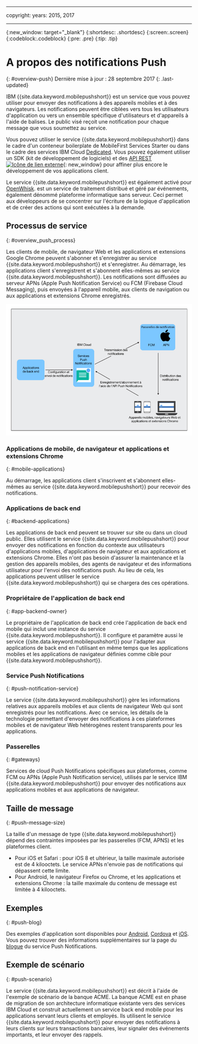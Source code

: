 ----

copyright:
 years: 2015, 2017

---

{:new_window: target="_blank"}
{:shortdesc: .shortdesc}
{:screen:.screen}
{:codeblock:.codeblock}
{:pre: .pre}
{:tip: .tip}

# A propos des notifications Push 
{: #overview-push}
Dernière mise à jour : 28 septembre 2017
{: .last-updated}

IBM {{site.data.keyword.mobilepushshort}} est un service que vous pouvez utiliser pour envoyer des notifications à des appareils mobiles et à des navigateurs. Les notifications peuvent être ciblées vers tous les utilisateurs d'application ou vers un ensemble spécifique d'utilisateurs et d'appareils à l'aide de balises. Le public visé reçoit une notification pour chaque message que vous soumettez au service.


Vous pouvez utiliser le service {{site.data.keyword.mobilepushshort}} dans le cadre d'un conteneur boilerplate de MobileFirst Services Starter ou dans le cadre des services IBM Cloud [Dedicated](/docs/dedicated/index.html). Vous pouvez également utiliser un SDK (kit de développement de logiciels) et des [API REST ![Icône de lien externe](../../icons/launch-glyph.svg "Icône de lien externe")](https://imfpush.{DomainName}/imfpush/){: new_window} pour affiner plus encore le développement de vos applications client.


Le service {{site.data.keyword.mobilepushshort}} est également activé pour [OpenWhisk](/docs/openwhisk/index.html). est un service de traitement distribué et géré par événements, également dénommé plateforme informatique sans serveur. Ceci permet aux développeurs de se concentrer sur l'écriture de la logique d'application et de créer des actions qui sont exécutées à la demande.


## Processus de service
{: #overview_push_process}

Les clients de mobile, de navigateur Web et les applications et extensions Google Chrome peuvent s'abonner et s'enregistrer au service {{site.data.keyword.mobilepushshort}} et s'enregistrer. Au démarrage, les applications client s'enregistrent et s'abonnent elles-mêmes au service {{site.data.keyword.mobilepushshort}}. Les notifications sont diffusées au serveur APNs (Apple Push Notification Service) ou FCM (Firebase Cloud Messaging), puis envoyées à l'appareil mobile, aux clients de navigation ou aux applications et extensions Chrome enregistrés.

![Présentation de Push](images/overview.jpg)


### Applications de mobile, de navigateur et applications et extensions Chrome
{: #mobile-applications}

Au démarrage, les applications client s'inscrivent et s'abonnent elles-mêmes au service {{site.data.keyword.mobilepushshort}} pour recevoir des notifications.

### Applications de back end
{: #backend-applications}

Les applications de back end peuvent se trouver sur site ou dans un cloud public. Elles utilisent le service {{site.data.keyword.mobilepushshort}} pour envoyer des notifications en fonction du contexte aux utilisateurs d'applications mobiles, d'applications de navigateur et aux applications et extensions Chrome. Elles n'ont pas besoin d'assurer la maintenance et la gestion des appareils mobiles, des agents de navigateur et des informations utilisateur pour l'envoi des notifications push. Au lieu de cela, les applications peuvent utiliser le service {{site.data.keyword.mobilepushshort}} qui se chargera des ces opérations.

### Propriétaire de l'application de back end
{: #app-backend-owner}

Le propriétaire de l'application de back end crée l'application de back end mobile qui inclut une instance du service {{site.data.keyword.mobilepushshort}}. Il configure et paramètre aussi le service {{site.data.keyword.mobilepushshort}} pour l'adapter aux applications de back end en l'utilisant en même temps que les applications mobiles et les applications de navigateur définies comme cible pour {{site.data.keyword.mobilepushshort}}.

### Service Push Notifications
{: #push-notification-service}

Le service {{site.data.keyword.mobilepushshort}} gère les informations relatives aux appareils mobiles et aux clients de navigateur Web qui sont enregistrés pour les notifications. Avec ce service, les détails de la technologie permettant d'envoyer des notifications à ces plateformes mobiles et de navigateur Web hétérogènes restent transparents pour les applications.

### Passerelles
{: #gateways}

Services de cloud Push Notifications spécifiques aux plateformes, comme FCM ou APNs (Apple Push Notification service), utilisés par le service IBM {{site.data.keyword.mobilepushshort}} pour envoyer des notifications aux applications mobiles et aux applications de navigateur.

## Taille de message
{: #push-message-size}

La taille d'un message de type {{site.data.keyword.mobilepushshort}} dépend des contraintes imposées par les passerelles (FCM, APNS) et les plateformes client. 

- Pour iOS et Safari : pour iOS 8 et ultérieur, la taille maximale autorisée est de 4 kilooctets. Le service APNs n'envoie pas de notifications qui dépassent cette limite.
- Pour Android, le navigateur Firefox ou Chrome, et les applications et extensions Chrome : la taille maximale du contenu de message est limitée à 4 kilooctets.

## Exemples
{: #push-blog}

Des exemples d'application sont disponibles pour [Android](https://github.com/ibm-bluemix-mobile-services/bms-samples-android-hellopush/), [Cordova](https://github.com/ibm-bluemix-mobile-services/bms-samples-cordova-hellopush) et  [iOS](https://github.com/ibm-bluemix-mobile-services/bms-samples-swift-hellopush).
Vous pouvez trouver des informations supplémentaires sur la page du [blogue](http://push-notification-service.mybluemix.net/) du service Push Notifications.  


## Exemple de scénario 
{: #push-scenario}

Le service {{site.data.keyword.mobilepushshort}} est décrit à l'aide de l'exemple de scénario de la banque ACME. La banque ACME est en phase de migration de son architecture informatique existante vers des services IBM Cloud et construit actuellement un service back end mobile
pour les applications servant leurs clients et employés. Ils utilisent le service {{site.data.keyword.mobilepushshort}} pour envoyer des notifications à leurs clients sur leurs transactions bancaires, leur signaler des événements importants, et leur envoyer des rappels.

